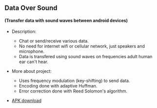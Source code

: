 ## Data Over Sound
#### (Transfer data with sound waves between android devices)
* Description:
    *   Chat or send/receive various data.
    *   No need for internet wifi or cellular network, just speakers and microphone.
    *   Data is transfered using sound waves on frequencies adult human ear can't hear.

* More about project:
	*	Uses frequency modulation (key-shifting) to send data.
	*	Encoding done with adaptive Huffman.
	*	Error correction done with Reed Solomon's algorithm.
* [APK download](https://github.com/MrLaki5/Data-over-sound/actions/runs/14546459885/artifacts/2972989187)
